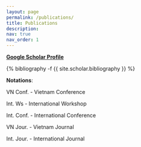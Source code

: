 ```yaml
---
layout: page
permalink: /publications/
title: Publications
description: 
nav: true
nav_order: 1
---
```

<!-- _pages/publications.md -->
<div class="publications">
<a href="https://scholar.google.com/citations?user=8LqmCjAAAAAJ"><b>Google Scholar Profile</b></a>
<p></p>

{% bibliography -f {{ site.scholar.bibliography }} %}

<p><b>Notations</b>:</p>
<p>VN Conf. - Vietnam Conference</p>
<p>Int. Ws - International Workshop</p>
<p>Int. Conf. - International Conference</p>
<p>VN Jour. - Vietnam Journal</p>
<p>Int. Jour. - International Journal</p>

</div>
